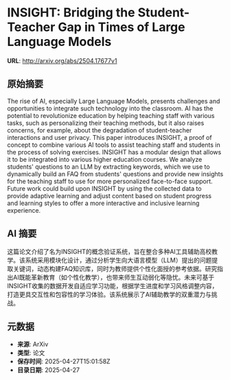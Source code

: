 # INSIGHT: Bridging the Student-Teacher Gap in Times of Large Language Models

**URL**: http://arxiv.org/abs/2504.17677v1

## 原始摘要

The rise of AI, especially Large Language Models, presents challenges and
opportunities to integrate such technology into the classroom. AI has the
potential to revolutionize education by helping teaching staff with various
tasks, such as personalizing their teaching methods, but it also raises
concerns, for example, about the degradation of student-teacher interactions
and user privacy. This paper introduces INSIGHT, a proof of concept to combine
various AI tools to assist teaching staff and students in the process of
solving exercises. INSIGHT has a modular design that allows it to be integrated
into various higher education courses. We analyze students' questions to an LLM
by extracting keywords, which we use to dynamically build an FAQ from students'
questions and provide new insights for the teaching staff to use for more
personalized face-to-face support. Future work could build upon INSIGHT by
using the collected data to provide adaptive learning and adjust content based
on student progress and learning styles to offer a more interactive and
inclusive learning experience.


## AI 摘要

这篇论文介绍了名为INSIGHT的概念验证系统，旨在整合多种AI工具辅助高校教学。该系统采用模块化设计，通过分析学生向大语言模型（LLM）提出的问题提取关键词，动态构建FAQ知识库，同时为教师提供个性化面授的参考依据。研究指出AI既能革新教育（如个性化教学），也带来师生互动弱化等隐忧。未来可基于INSIGHT收集的数据开发自适应学习功能，根据学生进度和学习风格调整内容，打造更具交互性和包容性的学习体验。该系统展示了AI辅助教学的双重潜力与挑战。

## 元数据

- **来源**: ArXiv
- **类型**: 论文
- **保存时间**: 2025-04-27T15:01:58Z
- **目录日期**: 2025-04-27
